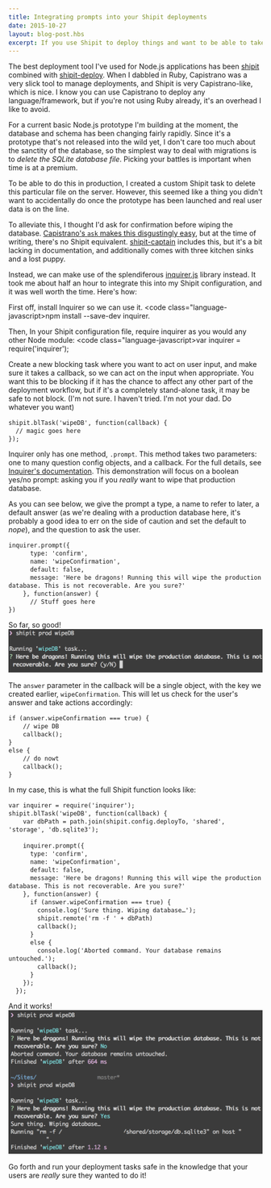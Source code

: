 ```yaml
---
title: Integrating prompts into your Shipit deployments
date: 2015-10-27
layout: blog-post.hbs
excerpt: If you use Shipit to deploy things and want to be able to take certain actions depending on user input, this might be the thing for you.
---
```


The best deployment tool I've used for Node.js applications has been [shipit](https://github.com/shipitjs/shipit) combined with [shipit-deploy](https://github.com/shipitjs/shipit-deploy). When I dabbled in Ruby, Capistrano was a very slick tool to manage deployments, and Shipit is very Capistrano-like, which is nice. I know you can use Capistrano to deploy any language/framework, but if you're not using Ruby already, it's an overhead I like to avoid.

For a current basic Node.js prototype I'm building at the moment, the database and schema has been changing fairly rapidly. Since it's a prototype that's not released into the wild yet, I don't care too much about the sanctity of the database, so the simplest way to deal with migrations is to _delete the SQLite database file_. Picking your battles is important when time is at a premium.

To be able to do this in production, I created a custom Shipit task to delete this particular file on the server. However, this seemed like a thing you didn't want to accidentally do once the prototype has been launched and real user data is on the line.

To alleviate this, I thought I'd ask for confirmation before wiping the database. [Capistrano's `ask` makes this disgustingly easy](http://capistranorb.com/documentation/getting-started/user-input/), but at the time of writing, there's no Shipit equivalent. [shipit-captain](https://github.com/timkelty/shipit-captain/) includes this, but it's a bit lacking in documentation, and additionally comes with three kitchen sinks and a lost puppy.

Instead, we can make use of the splendiferous [inquirer.js](https://github.com/SBoudrias/Inquirer.js/) library instead. It took me about half an hour to integrate this into my Shipit configuration, and it was well worth the time. Here's how:

First off, install Inquirer so we can use it.
<code class="language-javascript>npm install --save-dev inquirer</code>.

Then, In your Shipit configuration file, require inquirer as you would any other Node module:
<code class="language-javascript>var inquirer = require('inquirer');</code>

Create a new blocking task where you want to act on user input, and make sure it takes a callback, so we can act on the input when appropriate. You want this to be blocking if it has the chance to affect any other part of the deployment workflow, but if it's a completely stand-alone task, it may be safe to not block. (I'm not sure. I haven't tried. I'm not your dad. Do whatever you want)

<pre><code class="language-javascript">shipit.blTask('wipeDB', function(callback) {
  // magic goes here
});
</code></pre>

Inquirer only has one method, `.prompt`. This method takes two parameters: one to many question config objects, and a callback. For the full details, see [Inquirer's documentation](https://github.com/SBoudrias/Inquirer.js/). This demonstration will focus on a boolean yes/no prompt: asking you if you _really_ want to wipe that production database.

As you can see below, we give the prompt a type, a name to refer to later, a default answer (as we're dealing with a production database here, it's probably a good idea to err on the side of caution and set the default to _nope_), and the question to ask the user.

<pre><code class="language-javascript">inquirer.prompt({
      type: 'confirm',
      name: 'wipeConfirmation',
      default: false,
      message: 'Here be dragons! Running this will wipe the production database. This is not recoverable. Are you sure?'
    }, function(answer) {
      // Stuff goes here
})
</code></pre>

So far, so good!
![An image of the command line output. The command run is 'shipit prod wipeDB'. Below that, text is seen saying 'Running wipeDB' task…. Below this, a question is asked: 'Here be dragons! Running this will wipe the production database. This is not recoverable. Are you sure? y/N](/assets/images/Screen-Shot-2015-10-27-at-16-30-10.png)

The `answer` parameter in the callback will be a single object, with the key we created earlier, `wipeConfirmation`. This will let us check for the user's answer and take actions accordingly:

<pre><code class="language-javascript">if (answer.wipeConfirmation === true) {
    // wipe DB
    callback();
}
else {
    // do nowt
    callback();
}
</code></pre>

In my case, this is what the full Shipit function looks like:

<pre><code class="language-javascript">var inquirer = require('inquirer');
shipit.blTask('wipeDB', function(callback) {
    var dbPath = path.join(shipit.config.deployTo, 'shared', 'storage', 'db.sqlite3');

    inquirer.prompt({
      type: 'confirm',
      name: 'wipeConfirmation',
      default: false,
      message: 'Here be dragons! Running this will wipe the production database. This is not recoverable. Are you sure?'
    }, function(answer) {
      if (answer.wipeConfirmation === true) {
        console.log('Sure thing. Wiping database…');
        shipit.remote('rm -f ' + dbPath)
        callback();
      }
      else {
        console.log('Aborted command. Your database remains untouched.');
        callback();
      }
    });
  });
</code></pre>

And it works!
![A screenshot of the previous command being ran twice, first saying yes and then saying no, and the appropriate output being displayed](/assets/images/Screen-Shot-2015-10-27-at-16-33-51.png)

Go forth and run your deployment tasks safe in the knowledge that your users are _really_ sure they wanted to do it!
